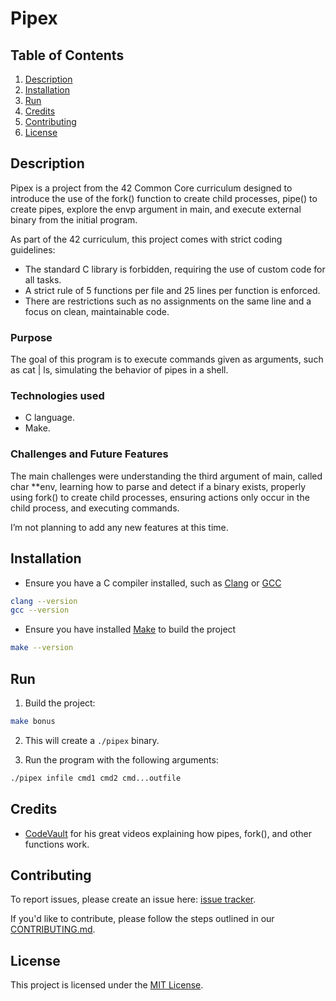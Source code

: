 # Pipex

## Table of Contents
1. [Description](#description)
2. [Installation](#installation)
3. [Run](#run)
4. [Credits](#credits)
5. [Contributing](#contributing)
6. [License](#license)

## Description

Pipex is a project from the 42 Common Core curriculum designed to introduce the use of the fork() function to create child processes, pipe() to create pipes, explore the envp argument in main, and execute external binary from the initial program.

As part of the 42 curriculum, this project comes with strict coding guidelines:
- The standard C library is forbidden, requiring the use of custom code for all tasks.
- A strict rule of 5 functions per file and 25 lines per function is enforced.
- There are restrictions such as no assignments on the same line and a focus on clean, maintainable code.

### Purpose

The goal of this program is to execute commands given as arguments, such as cat | ls, simulating the behavior of pipes in a shell.

### Technologies used

- C language.
- Make.

### Challenges and Future Features

The main challenges were understanding the third argument of main, called char **env, learning how to parse and detect if a binary exists, properly using fork() to create child processes, ensuring actions only occur in the child process, and executing commands.

I’m not planning to add any new features at this time.

## Installation

- Ensure you have a C compiler installed, such as [Clang](https://clang.llvm.org/) or [GCC](https://gcc.gnu.org/)
```bash
clang --version
gcc --version
```
- Ensure you have installed [Make](https://www.gnu.org/software/make/) to build the project
```bash
make --version
```

## Run

1. Build the project:
```bash
make bonus
```

2. This will create a `./pipex` binary.

3. Run the program with the following arguments:

```bash
./pipex infile cmd1 cmd2 cmd...outfile
```

## Credits

- [CodeVault](https://www.youtube.com/c/CodeVault) for his great videos explaining how pipes, fork(), and other functions work.

## Contributing

To report issues, please create an issue here:  [issue tracker](https://github.com/Vpekdas/pipex/issues).

If you'd like to contribute, please follow the steps outlined in our [CONTRIBUTING.md](CONTRIBUTING.md).


## License

This project is licensed under the [MIT License](LICENSE).
